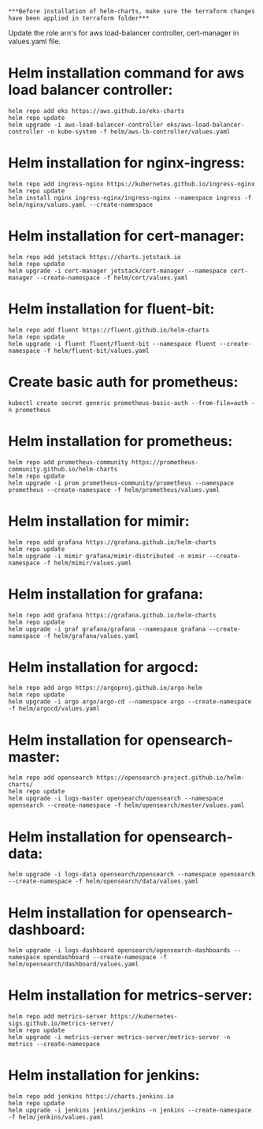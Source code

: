 `***Before installation of helm-charts, make sure the terraform changes have been applied in terraform folder***`

Update the role arn's for aws load-balancer controller, cert-manager in values.yaml file.

# Helm installation command for aws load balancer controller:

```
helm repo add eks https://aws.github.io/eks-charts
helm repo update
helm upgrade -i aws-load-balancer-controller eks/aws-load-balancer-controller -n kube-system -f helm/aws-lb-controller/values.yaml
```

# Helm installation for nginx-ingress:

```
helm repo add ingress-nginx https://kubernetes.github.io/ingress-nginx
helm repo update
helm install nginx ingress-nginx/ingress-nginx --namespace ingress -f helm/nginx/values.yaml --create-namespace
```

# Helm installation for cert-manager:

```
helm repo add jetstack https://charts.jetstack.io
helm repo update
helm upgrade -i cert-manager jetstack/cert-manager --namespace cert-manager --create-namespace -f helm/cert/values.yaml
```

# Helm installation for fluent-bit:

```
helm repo add fluent https://fluent.github.io/helm-charts
helm repo update
helm upgrade -i fluent fluent/fluent-bit --namespace fluent --create-namespace -f helm/fluent-bit/values.yaml
```

# Create basic auth for prometheus:

```
kubectl create secret generic prometheus-basic-auth --from-file=auth -n prometheus
```

# Helm installation for prometheus:

```
helm repo add prometheus-community https://prometheus-community.github.io/helm-charts
helm repo update
helm upgrade -i prom prometheus-community/prometheus --namespace prometheus --create-namespace -f helm/prometheus/values.yaml
```

# Helm installation for mimir:

```
helm repo add grafana https://grafana.github.io/helm-charts
helm repo update
helm upgrade -i mimir grafana/mimir-distributed -n mimir --create-namespace -f helm/mimir/values.yaml
```

# Helm installation for grafana:

```
helm repo add grafana https://grafana.github.io/helm-charts
helm repo update
helm upgrade -i graf grafana/grafana --namespace grafana --create-namespace -f helm/grafana/values.yaml
```

# Helm installation for argocd:

```
helm repo add argo https://argoproj.github.io/argo-helm
helm repo update
helm upgrade -i argo argo/argo-cd --namespace argo --create-namespace -f helm/argocd/values.yaml
```

# Helm installation for opensearch-master:

```
helm repo add opensearch https://opensearch-project.github.io/helm-charts/
helm repo update
helm upgrade -i logs-master opensearch/opensearch --namespace opensearch --create-namespace -f helm/opensearch/master/values.yaml
```

# Helm installation for opensearch-data:

```
helm upgrade -i logs-data opensearch/opensearch --namespace opensearch --create-namespace -f helm/opensearch/data/values.yaml
```

# Helm installation for opensearch-dashboard:

```
helm upgrade -i logs-dashboard opensearch/opensearch-dashboards --namespace opendashboard --create-namespace -f helm/opensearch/dashboard/values.yaml
```

# Helm installation for metrics-server:

```
helm repo add metrics-server https://kubernetes-sigs.github.io/metrics-server/
helm repo update
helm upgrade -i metrics-server metrics-server/metrics-server -n metrics --create-namespace
```
# Helm installation for jenkins:

```
helm repo add jenkins https://charts.jenkins.io
helm repo update
helm upgrade -i jenkins jenkins/jenkins -n jenkins --create-namespace -f helm/jenkins/values.yaml
```
